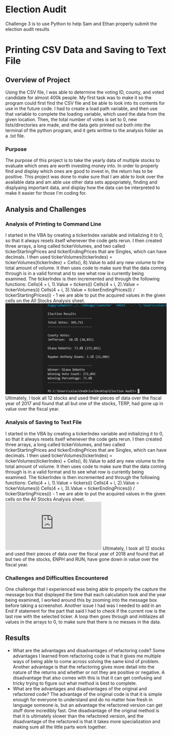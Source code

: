 # Election Audit
Challenge 3 is to use Python to help Sam and Ethan properly submit the election audit results
# Printing CSV Data and Saving to Text File

## Overview of Project
Using the CSV file, I was able to determine the voting ID, county, and voted candidate for almost 400k people. My first task was to make it so the program could first find the CSV file and be able to look into its contents for use in the future code. I had to create a load path variable, and then use that variable to complete the loading variable, which used the data from the given location. Then, the total number of votes is set to 0, new lists/directories are made, and the data gets printed out both into the terminal of the python program, and it gets writtne to the analysis folder as a .txt file.
### Purpose
The purpose of this project is to take the yearly data of multiple stocks to evaluate which ones are worth investing money into. In order to properly find and display which ones are good to invest in, the return has to be positive. This project was done to make sure that I am able to look over the available data and am able use other data sets appopriately, finding and displyaing important data, and display how the data can be interpreted to make it easier for those I'm coding for.
## Analysis and Challenges

### Analysis of Printing to Command Line
 I started in the VBA by creating a tickerIndex variable and initializing it to 0, so that it always resets itself whenever the code gets rerun. I then created three arrays, a long called tickerVolumes, and two called tickerStartingPrices and tickerEndingPrices that are Singles, which can have decimals. I then used tickerVolumes(tickerIndex) = tickerVolumes(tickerIndex) + Cells(i, 8).Value to add any new volume to the total amount of volume. It then uses code to make sure that the data coming through is in a valid format and to see what row is currently being examined. The tickerIndex is then incremented and through the following functions: Cells(4 + i, 1).Value = tickers(i)
Cells(4 + i, 2).Value = tickerVolumes(i)
Cells(4 + i, 3).Value = tickerEndingPrices(i) / tickerStartingPrices(i) - 1
we are able to put the acquired values in the given cells on the All Stocks Analysis sheet.
![image](https://github.com/CharlesBootCamp/Election_Audit/blob/main/Election%20Audit/Terminal.png)
Ultimately, I took all 12 stocks and used their pieces of data over the fiscal year of 2017 and found that all but one of the stocks, TERP, had gone up in value over the fiscal year.
### Analysis of Saving to Text File
 I started in the VBA by creating a tickerIndex variable and initializing it to 0, so that it always resets itself whenever the code gets rerun. I then created three arrays, a long called tickerVolumes, and two called tickerStartingPrices and tickerEndingPrices that are Singles, which can have decimals. I then used tickerVolumes(tickerIndex) = tickerVolumes(tickerIndex) + Cells(i, 8).Value to add any new volume to the total amount of volume. It then uses code to make sure that the data coming through is in a valid format and to see what row is currently being examined. The tickerIndex is then incremented and through the following functions: Cells(4 + i, 1).Value = tickers(i)
Cells(4 + i, 2).Value = tickerVolumes(i)
Cells(4 + i, 3).Value = tickerEndingPrices(i) / tickerStartingPrices(i) - 1
we are able to put the acquired values in the given cells on the All Stocks Analysis sheet.
![image](https://github.com/CharlesBootCamp/Election_Audit/blob/main/Election%20Audit/analysis/election_analysis.txt)
Ultimately, I took all 12 stocks and used their pieces of data over the fiscal year of 2018 and found that all but two of the stocks, ENPH and RUN, have gone down in value over the fiscal year.


### Challenges and Difficulties Encountered
One challenge that I experienced was being able to properly the capture the message box that displayed the time that each calculation took and the year being examined, I worked around this by zooming into the message box before taking a screenshot. Another issue I had was I needed to add in an End if statement for the part that said I had to check if the current row is the last row with the selected ticker. A loop then goes through and initilaizes all values in the arrays to 0, to make sure that there is no messes in the data. 
## Results
- What are the advantages and disadvantages of refactoring code?
  Some advantages I learned from refactoring code is that it gives me multiple ways of being able to come across solving the same kind of problem. Another advantage is that the refactoring gives more detail into the nature of the returns and whether or not they are positive or negative. A disadvantage that also comes with this is that it can get confusing and tricky trying to figure out what method is best to complete.
- What are the advantages and disadvantages of the original and refactored code?
The advantage of the original code is that it is simple enough for everyone to understand and do no matter how fresh in language someone is, but an advantage the refactored version can get stuff done incredibly fast. One disadvantage of the original method is that it is ultimately slower than the refactored version, and the disadvantage of the refactored is that it takes more specialization and making sure all the little parts work together.
